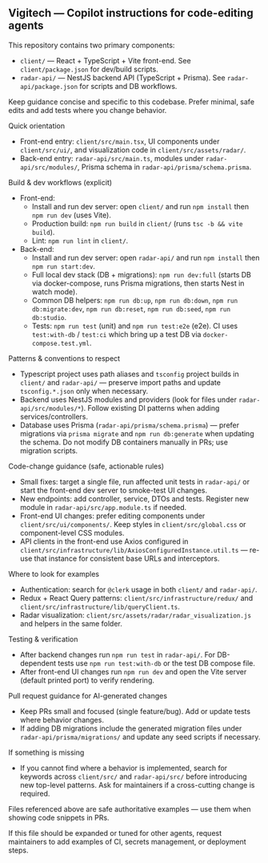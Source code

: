 ## Vigitech — Copilot instructions for code-editing agents

This repository contains two primary components:

- `client/` — React + TypeScript + Vite front-end. See `client/package.json` for dev/build scripts.
- `radar-api/` — NestJS backend API (TypeScript + Prisma). See `radar-api/package.json` for scripts and DB workflows.

Keep guidance concise and specific to this codebase. Prefer minimal, safe edits and add tests where you change behavior.

Quick orientation
- Front-end entry: `client/src/main.tsx`, UI components under `client/src/ui/`, and visualization code in `client/src/assets/radar/`.
- Back-end entry: `radar-api/src/main.ts`, modules under `radar-api/src/modules/`, Prisma schema in `radar-api/prisma/schema.prisma`.

Build & dev workflows (explicit)
- Front-end:
  - Install and run dev server: open `client/` and run `npm install` then `npm run dev` (uses Vite).
  - Production build: `npm run build` in `client/` (runs `tsc -b && vite build`).
  - Lint: `npm run lint` in `client/`.
- Back-end:
  - Install and run dev server: open `radar-api/` and run `npm install` then `npm run start:dev`.
  - Full local dev stack (DB + migrations): `npm run dev:full` (starts DB via docker-compose, runs Prisma migrations, then starts Nest in watch mode).
  - Common DB helpers: `npm run db:up`, `npm run db:down`, `npm run db:migrate:dev`, `npm run db:reset`, `npm run db:seed`, `npm run db:studio`.
  - Tests: `npm run test` (unit) and `npm run test:e2e` (e2e). CI uses `test:with-db` / `test:ci` which bring up a test DB via `docker-compose.test.yml`.

Patterns & conventions to respect
- Typescript project uses path aliases and `tsconfig` project builds in `client/` and `radar-api/` — preserve import paths and update `tsconfig.*.json` only when necessary.
- Backend uses NestJS modules and providers (look for files under `radar-api/src/modules/*`). Follow existing DI patterns when adding services/controllers.
- Database uses Prisma (`radar-api/prisma/schema.prisma`) — prefer migrations via `prisma migrate` and `npm run db:generate` when updating the schema. Do not modify DB containers manually in PRs; use migration scripts.

Code-change guidance (safe, actionable rules)
- Small fixes: target a single file, run affected unit tests in `radar-api/` or start the front-end dev server to smoke-test UI changes.
- New endpoints: add controller, service, DTOs and tests. Register new module in `radar-api/src/app.module.ts` if needed.
- Front-end UI changes: prefer editing components under `client/src/ui/components/`. Keep styles in `client/src/global.css` or component-level CSS modules.
- API clients in the front-end use Axios configured in `client/src/infrastructure/lib/AxiosConfiguredInstance.util.ts` — re-use that instance for consistent base URLs and interceptors.

Where to look for examples
- Authentication: search for `@clerk` usage in both `client/` and `radar-api/`.
- Redux + React Query patterns: `client/src/infrastructure/redux/` and `client/src/infrastructure/lib/queryClient.ts`.
- Radar visualization: `client/src/assets/radar/radar_visualization.js` and helpers in the same folder.

Testing & verification
- After backend changes run `npm run test` in `radar-api/`. For DB-dependent tests use `npm run test:with-db` or the test DB compose file.
- After front-end UI changes run `npm run dev` and open the Vite server (default printed port) to verify rendering.

Pull request guidance for AI-generated changes
- Keep PRs small and focused (single feature/bug). Add or update tests where behavior changes.
- If adding DB migrations include the generated migration files under `radar-api/prisma/migrations/` and update any seed scripts if necessary.

If something is missing
- If you cannot find where a behavior is implemented, search for keywords across `client/src/` and `radar-api/src/` before introducing new top-level patterns. Ask for maintainers if a cross-cutting change is required.

Files referenced above are safe authoritative examples — use them when showing code snippets in PRs.

If this file should be expanded or tuned for other agents, request maintainers to add examples of CI, secrets management, or deployment steps.
